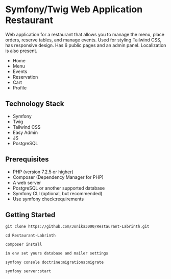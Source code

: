 # Symfony/Twig Web Application Restaurant

Web application for a restaurant that allows you to manage the menu, place orders, reserve tables, and manage events. Used for styling Tailwind CSS, has responsive design.
Has 6 public pages and an admin panel. Localization is also present.

* Home
* Menu
* Events
* Reservation
* Cart
* Profile

## Technology Stack

* Symfony
* Twig
* Tailwind CSS
* Easy Admin
* JS
* PostgreSQL

## Prerequisites

* PHP (version 7.2.5 or higher)
* Composer (Dependency Manager for PHP)
* A web server
* PostgreSQL or another supported database
* Symfony CLI (optional, but recommended)
* Use symfony check:requirements

## Getting Started

```
git clone https://github.com/Jonika3000/Restaurant-Labrinth.git
```
```
cd Restaurant-Labrinth
```
```
composer install
```
```
in env set yours database and mailer settings
```
```
symfony console doctrine:migrations:migrate
```
```
symfony server:start
```
